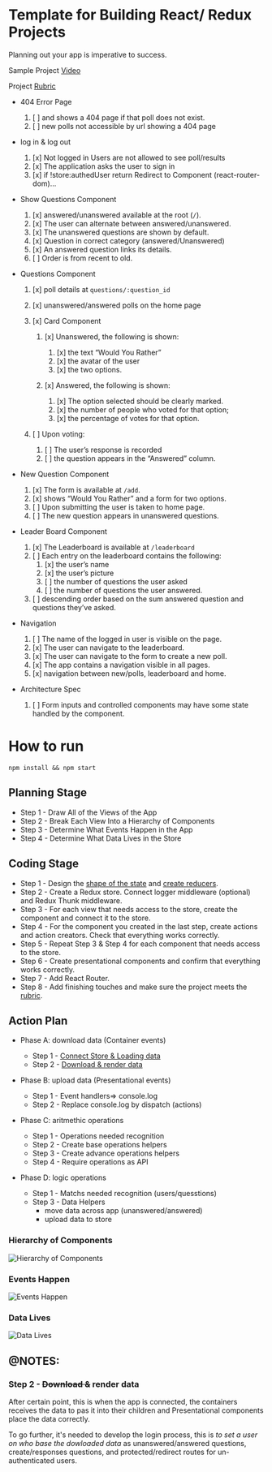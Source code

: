 # Template for Building React/ Redux Projects

Planning out your app is imperative to success.

Sample Project [Video][4]

Project [Rubric][5]

* 404 Error Page
    1. [ ] and shows a 404 page if that poll does not exist. 
    2. [ ] new polls not accessible by url showing a 404 page

* log in & log out
    1. [x] Not logged in Users are not allowed to see poll/results
    2. [x] The application asks the user to sign in 
    3. [x] if !store:authedUser return Redirect to Component (react-router-dom)...

* Show Questions Component
    1. [x] answered/unanswered available at the root (`/`).
    2. [x] The user can alternate between answered/unanswered.
    3. [x] The unanswered questions are shown by default.
    4. [x] Question in correct category (answered/Unanswered)
    5. [x] An answered question links its details.
    6. [ ] Order is from recent to old.
 
* Questions Component
    1. [x] poll details at `questions/:question_id`
    2. [x] unanswered/answered polls on the home page
   
    3. [x] Card Component
          1. [x] Unanswered, the following is shown:
             1. [x] the text “Would You Rather”
             2. [x] the avatar of the user
             3. [x] the two options.

          2. [x] Answered, the following is shown:
             1. [x] The option selected should be clearly marked.
             2. [x] the number of people who voted for that option;
             3. [x] the percentage of votes for that option.
   
    4. [ ] Upon voting:
          1. [ ] The user’s response is recorded
          2. [ ] the question appears in the “Answered” column.

* New Question Component
    1. [x] The form is available at `/add`.
    2. [x] shows “Would You Rather” and a form for two options.
    3. [ ] Upon submitting the user is taken to home page.
    4. [ ] The new question appears in unanswered questions.

* Leader Board Component
    1. [x] The Leaderboard is available at `/leaderboard`
    2. [ ] Each entry on the leaderboard contains the following:
          1. [x] the user’s name
          2. [x] the user’s picture
          3. [ ] the number of questions the user asked
          4. [ ] the number of questions the user answered.
    3. [ ] descending order based on the sum answered question and questions they’ve asked.

* Navigation
    1. [ ] The name of the logged in user is visible on the page.
    2. [x] The user can navigate to the leaderboard.
    3. [x] The user can navigate to the form to create a new poll.
    4. [x] The app contains a navigation visible in all pages.
    5. [x] navigation between new/polls, leaderboard and home.

* Architecture Spec
    1. [ ] Form inputs and controlled components may have some state handled by the component.


# How to run

`npm install && npm start`

## Planning Stage

* Step 1 - Draw All of the Views of the App
* Step 2 - Break Each View Into a Hierarchy of Components
* Step 3 - Determine What Events Happen in the App
* Step 4 - Determine What Data Lives in the Store

## Coding Stage

* Step 1 - Design the [shape of the state][1] and [create reducers][2].
* Step 2 - Create a Redux store. Connect logger middleware (optional) and Redux Thunk middleware.
* Step 3 - For each view that needs access to the store, create the component and connect it to the store.
* Step 4 - For the component you created in the last step, create actions and action creators. Check that everything works correctly.
* Step 5 - Repeat Step 3 & Step 4 for each component that needs access to the store.
* Step 6 - Create presentational components and confirm that everything works correctly.
* Step 7 - Add React Router.
* Step 8 - Add finishing touches and make sure the project meets the [rubric][3].

## Action Plan

* Phase A: download data (Container events)
    * Step 1 - [Connect Store & Loading data](readme-assets/connect-store.md)
    * Step 2 - [Download & render data](readme-assets/load-render.md)

* Phase B: upload data (Presentational events)
    * Step 1 - Event handlers=> console.log
    * Step 2 - Replace console.log by dispatch (actions)

* Phase C: aritmethic operations
    * Step 1 - Operations needed recognition
    * Step 2 - Create base operations helpers
    * Step 3 - Create advance operations helpers
    * Step 4 - Require operations as API

* Phase D: logic operations
    * Step 1 - Matchs needed recognition (users/quesstions)
    * Step 3 - Data Helpers 
        * move data across app (unanswered/answered)
        * upload data to store





### Hierarchy of Components
![Hierarchy of Components](readme-assets/Hierarchy.png)
### Events Happen
![Events Happen](readme-assets/Events_Overview.png)
### Data Lives
![Data Lives](readme-assets/Data_Overview.png)



## @NOTES:

### Step 2 - ~~Download &~~ render data

After certain point, this is when the app is connected, the containers receives the data to pas it into their children and Presentational components place the data correctly.

To go further, it's needed to develop the login process, this is _to set a user on who base the dowloaded data_ as unanswered/answered questions, create/responses questions, and protected/redirect routes for un-authenticated users.



[1]: https://redux.js.org/usage/structuring-reducers/normalizing-state-shape
[2]: https://redux.js.org/tutorials/fundamentals/part-3-state-actions-reducers
[3]: https://review.udacity.com/#!/rubrics/1567/view
[4]: https://learn.udacity.com/nanodegrees/nd019/parts/87b7741f-aace-4bc9-88f4-7feccbb6eacb/lessons/996c5cf6-3220-42f5-a780-3ab2752f2fb2/concepts/d0b35860-eabe-414e-80bb-bfc0edeab6fe
[5]: https://review.udacity.com/#!/rubrics/1567/view